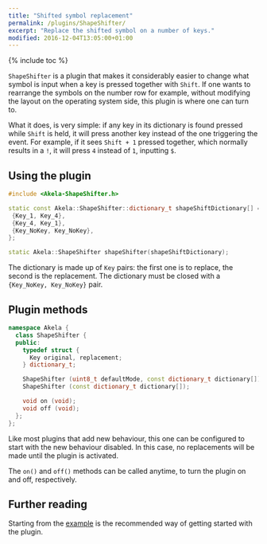 ```yaml
---
title: "Shifted symbol replacement"
permalink: /plugins/ShapeShifter/
excerpt: "Replace the shifted symbol on a number of keys."
modified: 2016-12-04T13:05:00+01:00
---
```


{% include toc %}

`ShapeShifter` is a plugin that makes it considerably easier to change what
symbol is input when a key is pressed together with `Shift`. If one wants to
rearrange the symbols on the number row for example, without modifying the
layout on the operating system side, this plugin is where one can turn to.

What it does, is very simple: if any key in its dictionary is found pressed
while `Shift` is held, it will press another key instead of the one triggering
the event. For example, if it sees `Shift + 1` pressed together, which normally
results in a `!`, it will press `4` instead of `1`, inputting `$`.

## Using the plugin

```c++
#include <Akela-ShapeShifter.h>

static const Akela::ShapeShifter::dictionary_t shapeShiftDictionary[] = {
 {Key_1, Key_4},
 {Key_4, Key_1},
 {Key_NoKey, Key_NoKey},
};

static Akela::ShapeShifter shapeShifter(shapeShiftDictionary);
```

The dictionary is made up of `Key` pairs: the first one is to replace, the
second is the replacement. The dictionary must be closed with a `{Key_NoKey,
Key_NoKey}` pair.

## Plugin methods

```c++
namespace Akela {
  class ShapeShifter {
  public:
    typedef struct {
      Key original, replacement;
    } dictionary_t;

    ShapeShifter (uint8_t defaultMode, const dictionary_t dictionary[]);
    ShapeShifter (const dictionary_t dictionary[]);

    void on (void);
    void off (void);
  };
};
```

Like most plugins that add new behaviour, this one can be configured to start
with the new behaviour disabled. In this case, no replacements will be made
until the plugin is activated.

The `on()` and `off()` methods can be called anytime, to turn the plugin on and
off, respectively.

## Further reading

Starting from the [example][plugin:example] is the recommended way of getting
started with the plugin.

 [plugin:example]: https://github.com/algernon/Akela/blob/master/lib/Akela-ShapeShifter/examples/ShapeShifter/ShapeShifter.ino

